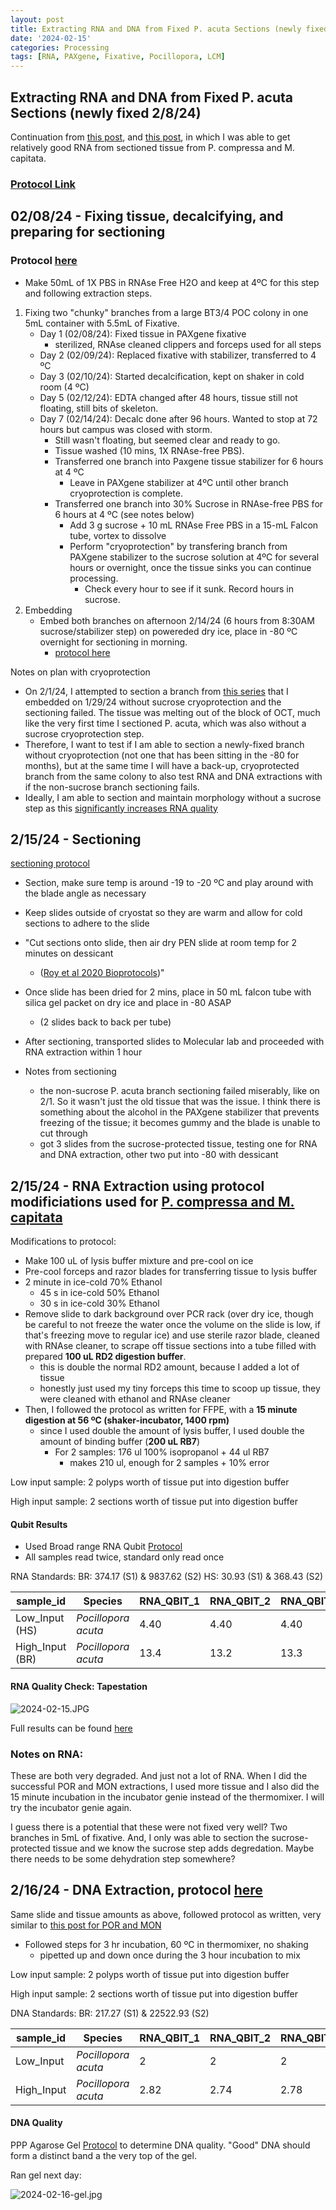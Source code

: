 ```yaml
---
layout: post
title: Extracting RNA and DNA from Fixed P. acuta Sections (newly fixed 2/8/24)
date: '2024-02-15'
categories: Processing
tags: [RNA, PAXgene, Fixative, Pocillopora, LCM]
---
```


## Extracting RNA and DNA from Fixed P. acuta Sections (newly fixed 2/8/24)

Continuation from [this post](https://zdellaert.github.io/ZD_Putnam_Lab_Notebook/Testing-Charm-LCM-RNA-Kit/), and [this post](https://zdellaert.github.io/ZD_Putnam_Lab_Notebook/Continued-Testing-Charm-LCM-RNA-Kit/), in which I was able to get relatively good RNA from sectioned tissue from P. compressa and M. capitata.

### [Protocol Link](https://zdellaert.github.io/ZD_Putnam_Lab_Notebook/Charm-LCM-RNA-Kit-Protocol/)

## 02/08/24 - Fixing tissue, decalcifying, and preparing for sectioning

### Protocol [here](https://zdellaert.github.io/ZD_Putnam_Lab_Notebook/PAXgene-Fix-Decalc-Protocol/)

- Make 50mL of 1X PBS in RNAse Free H2O and keep at 4ºC for this step and following extraction steps.

1. Fixing two "chunky" branches from a large BT3/4 POC colony in one 5mL container with 5.5mL of Fixative.
    - Day 1 (02/08/24): Fixed tissue in PAXgene fixative
      - sterilized, RNAse cleaned clippers and forceps used for all steps
    - Day 2 (02/09/24): Replaced fixative with stabilizer, transferred to 4 ºC
    - Day 3 (02/10/24): Started decalcification, kept on shaker in cold room (4 ºC)
    - Day 5 (02/12/24): EDTA changed after 48 hours, tissue still not floating, still bits of skeleton.
    - Day 7 (02/14/24): Decalc done after 96 hours. Wanted to stop at 72 hours but campus was closed with storm.
      - Still wasn't floating, but seemed clear and ready to go.
      - Tissue washed (10 mins, 1X RNAse-free PBS).
      - Transferred one branch into Paxgene tissue stabilizer for 6 hours at 4 ºC 
        - Leave in PAXgene stabilizer at 4ºC until other branch cryoprotection is complete.
      - Transferred one branch into 30% Sucrose in RNAse-free PBS for 6 hours at 4 ºC (see notes below)
        - Add 3 g sucrose + 10 mL RNAse Free PBS in a 15-mL Falcon tube, vortex to dissolve
        - Perform "cryoprotection" by transfering branch from PAXgene stabilizer to the sucrose solution at 4ºC for several hours or overnight, once the tissue sinks you can continue processing.
          - Check every hour to see if it sunk. Record hours in sucrose.
2. Embedding
   - Embed both branches on afternoon 2/14/24 (6 hours from 8:30AM sucrose/stabilizer step) on powereded dry ice, place in -80 ºC overnight for sectioning in morning.
     - [protocol here](https://zdellaert.github.io/ZD_Putnam_Lab_Notebook/Cryoembedding-Protocol/)

Notes on plan with cryoprotection
   - On 2/1/24, I attempted to section a branch from [this series](https://zdellaert.github.io/ZD_Putnam_Lab_Notebook/PAXgene-Fix-Decalc/) that I embedded on 1/29/24 without sucrose cryoprotection and the sectioning failed. The tissue was melting out of the block of OCT, much like the very first time I sectioned P. acuta, which was also without a sucrose cryoprotection step.
   - Therefore, I want to test if I am able to section a newly-fixed branch without cryoprotection (not one that has been sitting in the -80 for months), but at the same time I will have a back-up, cryoprotected branch from the same colony to also test RNA and DNA extractions with if the non-sucrose branch sectioning fails.
   - Ideally, I am able to section and maintain morphology without a sucrose step as this [significantly increases RNA quality](https://zdellaert.github.io/ZD_Putnam_Lab_Notebook/PAXgene-Fix-Decalc/)

## 2/15/24 - Sectioning

[sectioning protocol](https://zdellaert.github.io/ZD_Putnam_Lab_Notebook/Cryosectioning-Protocol/)

- Section, make sure temp is around -19 to -20 ºC and play around with the blade angle as necessary
- Keep slides outside of cryostat so they are warm and allow for cold sections to adhere to the slide
- "Cut sections onto slide, then air dry PEN slide at room temp for 2 minutes on dessicant
  - ([Roy et al 2020 Bioprotocols](https://github.com/zdellaert/ZD_Putnam_Lab_Notebook/blob/master/protocols/BioProtoc-10-01-3475.pdf))"
- Once slide has been dried for 2 mins, place in 50 mL falcon tube with silica gel packet on dry ice and place in -80 ASAP
  - (2 slides back to back per tube)

- After sectioning, transported slides to Molecular lab and proceeded with RNA extraction within 1 hour

- Notes from sectioning
  - the non-sucrose P. acuta branch sectioning failed miserably, like on 2/1. So it wasn't just the old tissue that was the issue. I think there is something about the alcohol in the PAXgene stabilizer that prevents freezing of the tissue; it becomes gummy and the blade is unable to cut through
  - got 3 slides from the sucrose-protected tissue, testing one for RNA and DNA extraction, other two put into -80 with dessicant

## 2/15/24 - RNA Extraction using protocol modificiations used for [P. compressa and M. capitata](https://zdellaert.github.io/ZD_Putnam_Lab_Notebook/Continued-Testing-Charm-LCM-RNA-Kit/)

Modifications to protocol:
- Make 100 uL of lysis buffer mixture and pre-cool on ice
- Pre-cool forceps and razor blades for transferring tissue to lysis buffer
- 2 minute in ice-cold 70% Ethanol
  - 45 s in ice-cold 50% Ethanol
  - 30 s in ice-cold 30% Ethanol
- Remove slide to dark background over PCR rack (over dry ice, though be careful to not freeze the water once the volume on the slide is low, if that's freezing move to regular ice) and use sterile razor blade, cleaned with RNAse cleaner, to scrape off tissue sections into a tube filled with prepared **100 uL RD2 digestion buffer**.
  - this is double the normal RD2 amount, because I added a lot of tissue
  - honestly just used my tiny forceps this time to scoop up tissue, they were cleaned with ethanol and RNAse cleaner
- Then, I followed the protocol as written for FFPE, with a **15 minute digestion at 56 ºC (shaker-incubator, 1400 rpm)**
  - since I used double the amount of lysis buffer, I used double the amount of binding buffer (**200 uL RB7**)
    - For 2 samples: 176 ul 100% isopropanol + 44 ul RB7
      - makes 210 ul, enough for 2 samples + 10% error

Low input sample: 2 polyps worth of tissue put into digestion buffer

High input sample: 2 sections worth of tissue put into digestion buffer

#### Qubit Results

- Used Broad range RNA Qubit [Protocol](https://zdellaert.github.io/ZD_Putnam_Lab_Notebook/Qubit-Protocol/)
- All samples read twice, standard only read once

RNA Standards: BR: 374.17 (S1) & 9837.62 (S2)
               HS: 30.93 (S1) & 368.43 (S2)

| sample_id       | Species       | RNA_QBIT_1 | RNA_QBIT_2 | RNA_QBIT_AVG |
|-----------------|----------------------|------------|------------|------|
| Low_Input (HS)  | *Pocillopora acuta*  | 4.40       | 4.40      | 4.40    |
| High_Input (BR) | *Pocillopora acuta*  | 13.4       | 13.2      | 13.3    |

#### RNA Quality Check: Tapestation

![2024-02-15.JPG](https://github.com/zdellaert/ZD_Putnam_Lab_Notebook/blob/master/images/tapestation/2024-02-15.JPG?raw=true)

Full results can be found [here](https://github.com/zdellaert/ZD_Putnam_Lab_Notebook/blob/master/images/tapestation/2024-02-15.pdf)

### Notes on RNA:

These are both very degraded. And just not a lot of RNA. When I did the successful POR and MON extractions, I used more tissue and I also did the 15 minute incubation in the incubator genie instead of the thermomixer. I will try the incubator genie again. 

I guess there is a potential that these were not fixed very well? Two branches in 5mL of fixative. And, I only was able to section the sucrose-protected tissue and we know the sucrose step adds degredation. Maybe there needs to be some dehydration step somewhere?

## 2/16/24 - DNA Extraction, protocol [here](https://zdellaert.github.io/ZD_Putnam_Lab_Notebook/Charm-LCM-DNA-Kit-Protocol/)

Same slide and tissue amounts as above, followed protocol as written, very similar to [this post for POR and MON](https://zdellaert.github.io/ZD_Putnam_Lab_Notebook/Testing-Charm-LCM-DNA-Kit-POC-MON/)

- Followed steps for 3 hr incubation, 60 ºC in thermomixer, no shaking
  - pipetted up and down once during the 3 hour incubation to mix

Low input sample: 2 polyps worth of tissue put into digestion buffer

High input sample: 2 sections worth of tissue put into digestion buffer

DNA Standards: BR: 217.27 (S1) & 22522.93 (S2)

| sample_id       | Species       | RNA_QBIT_1 | RNA_QBIT_2 | RNA_QBIT_AVG |
|-----------------|----------------------|------------|------------|------|
| Low_Input   | *Pocillopora acuta*  | 2       | 2      | 2   |
| High_Input  | *Pocillopora acuta*  | 2.82      | 2.74    | 2.78    |


#### DNA Quality  

PPP Agarose Gel [Protocol](https://zdellaert.github.io/ZD_Putnam_Lab_Notebook/Gel-Protocol/) to determine DNA quality. "Good" DNA should form a distinct band a the very top of the gel.

Ran gel next day:

![2024-02-16-gel.jpg](https://github.com/zdellaert/ZD_Putnam_Lab_Notebook/blob/master/images/gels/2024-02-16-gel.jpg?raw=true)
